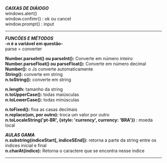***CAIXAS DE DIÁlOGO***<br>
windows.alert() <br>
window.confimr() : ok ou cancel<br>
window.prompt() : input<br>

---
***FUNCÕES E MÉTODOS***<br>
**-n é a variável em questão-** <br>
parse = converter

**Number.parseInt() ou parseInt():** Converte em número inteiro<br>
**Number.parseFloat() ou parseFloat():** Converte em número decimal<br>
**Number():** o Js converte automaticamente<br>
**String():** converte em string<br>
**n.toString():** converte em string<br>

**n.length:** tamanho da string<br>
**n.toUpperCase():** todas maiúsculas<br>
**n.toLowerCase():** todas minúsculas<br>

**n.toFixed():** fixa as casas decimais<br>
**n.replace(um, por outro):** troca um valor por outro<br>
**n.toLocaleString('pt-BR', {style: 'currency', currency: 'BRA'})** : moeda local<br>


***AULAS GAMA***<br>
**n.substring(índiceStart[, índiceSEnd]):** retorna a parte da string entre os índices inicial e final<br>
**n.charAt(índice):** Retorna o caractere que se encontra nesse indice<br>


---

